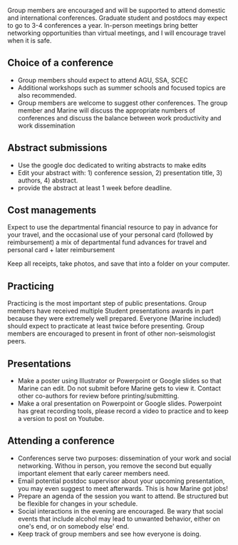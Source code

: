 Group members are encouraged and will be supported to attend domestic and international conferences. Graduate student and postdocs may expect to go to 3-4 conferences a year. In-person meetings bring better networking opportunities than virtual meetings, and I will encourage travel when it is safe.


## Choice of a conference
- Group members should expect to attend AGU, SSA, SCEC
- Additional workshops such as summer schools and focused topics are also recommended.
- Group members are welcome to suggest other conferences. The group member and Marine will discuss the appropriate numbers of conferences and discuss the balance between work productivity and work dissemination


## Abstract submissions
- Use the google doc dedicated to writing abstracts to make edits
- Edit your abstract with: 1) conference session, 2) presentation title, 3) authors, 4) abstract.
- provide the abstract at least 1 week before deadline.

## Cost managements
Expect to use the departmental financial resource to pay in advance for your travel, and the occasional use of your personal card (followed by reimbursement)
a mix of departmental fund advances for travel and personal card + later reimbursement 

Keep all receipts, take photos, and save that into a folder on your computer.

## Practicing
Practicing is the most important step of public presentations. Group members have received multiple Student presentations awards in part because they were extremely well prepared.
Everyone (Marine included) should expect to practicate at least twice before presenting.
Group members are encouraged to present in front of other non-seismologist peers.


## Presentations
- Make a poster using Illustrator or Powerpoint or Google slides so that Marine can edit. Do not submit before Marine gets to view it. Contact other co-authors for review before printing/submitting.
- Make a oral presentation on Powerpoint or Google slides. Powerpoint has great recording tools, please record a video to practice and to keep a version to post on Youtube.


## Attending a conference
- Conferences serve two purposes: dissemination of your work and social networking. Withou in person, you remove the second but equally important element that early career members need.
- Email potential postdoc supervisor about your upcoming presentation, you may even suggest to meet afterwards. This is how Marine got jobs!
- Prepare an agenda of the session you want to attend. Be structured but be flexible for changes in your schedule.
- Social interactions in the evening are encouraged. Be wary that social events that include alcohol may lead to unwanted behavior, either on one's end, or on somebody else' end.
- Keep track of group members and see how everyone is doing.
